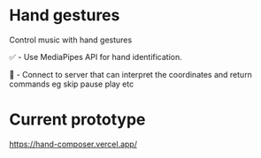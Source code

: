 # Hand gestures

Control music with hand gestures

✅  - Use MediaPipes API for hand identification. 

🔨  - Connect to server that can interpret the coordinates and return commands eg skip pause play etc

# Current prototype

https://hand-composer.vercel.app/